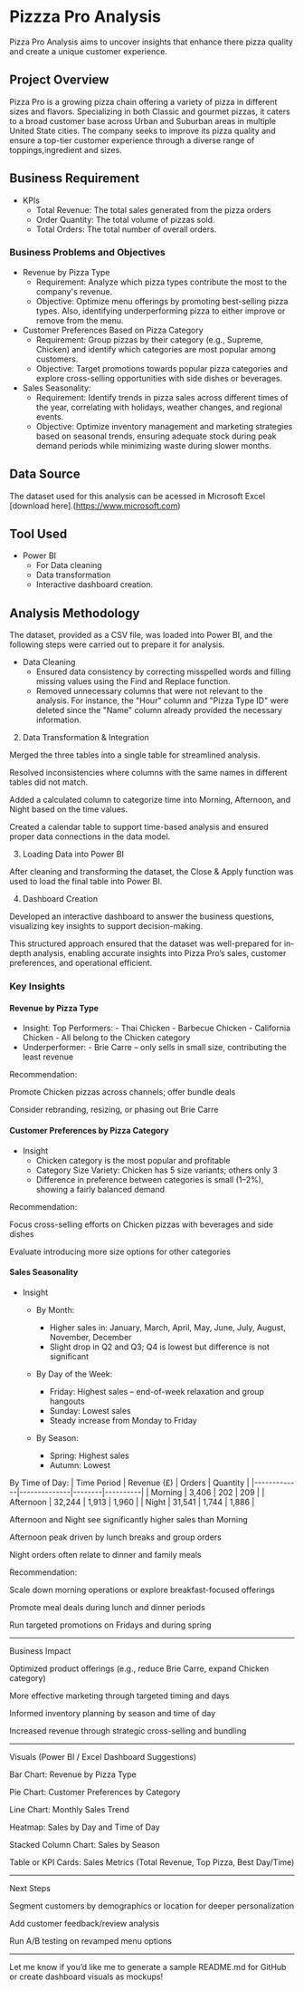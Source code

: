 # Pizzza Pro Analysis

Pizza Pro Analysis aims to uncover insights that enhance there pizza quality and create a unique customer experience.

## Project Overview
Pizza Pro is a growing pizza chain offering a variety of pizza in different sizes and flavors. Specializing in both Classic and gourmet pizzas, it caters to a broad customer base across Urban and Suburban areas in multiple United State cities. The company seeks to improve its pizza quality and ensure a top-tier customer experience through a diverse range of toppings,ingredient and sizes.

## Business Requirement
- KPIs 
  - Total Revenue: The total sales generated from the pizza orders
  - Order Quantity: The total volume of pizzas sold.
  - Total Orders: The total number of overall orders.
    
### Business Problems and Objectives
- Revenue by Pizza Type
  - Requirement: Analyze which pizza types contribute the most to the company's revenue.
  - Objective: Optimize menu offerings by promoting best-selling pizza types. Also, identifying underperforming pizza to either improve or remove from the menu.
- Customer Preferences Based on Pizza Category
  - Requirement: Group pizzas by their category (e.g., Supreme, Chicken) and identify which categories are most popular among customers.
  - Objective: Target promotions towards popular pizza categories and explore cross-selling opportunities with side dishes or beverages.
- Sales Seasonality:
  - Requirement: Identify trends in pizza sales across different times of the year, correlating with holidays, weather changes, and regional events.
  - Objective: Optimize inventory management and marketing strategies based on seasonal trends, ensuring adequate stock during peak demand periods while minimizing waste during slower months.
 
## Data Source
The dataset used for this analysis can be acessed in  Microsoft Excel [download here].(https://www.microsoft.com)
## Tool Used
- Power BI
  - For Data cleaning
  - Data transformation
  - Interactive dashboard creation.
 
## Analysis Methodology
The dataset, provided as a CSV file, was loaded into Power BI, and the following steps were carried out to prepare it for analysis.
- Data Cleaning
   - Ensured data consistency by correcting misspelled words and filling missing values using the Find and Replace function.
   - Removed unnecessary columns that were not relevant to the analysis. For instance, the "Hour" column and "Pizza Type ID" were deleted since the  "Name" column already provided the necessary information.



2. Data Transformation & Integration

Merged the three tables into a single table for streamlined analysis.

Resolved inconsistencies where columns with the same names in different tables did not match.

Added a calculated column to categorize time into Morning, Afternoon, and Night based on the time values.

Created a calendar table to support time-based analysis and ensured proper data connections in the data model.



3. Loading Data into Power BI

After cleaning and transforming the dataset, the Close & Apply function was used to load the final table into Power BI.



4. Dashboard Creation

Developed an interactive dashboard to answer the business questions, visualizing key insights to support decision-making.




This structured approach ensured that the dataset was well-prepared for in-depth analysis, enabling accurate insights into Pizza Pro’s sales, customer preferences, and operational efficient.

### Key Insights

#### Revenue by Pizza Type

- Insight: Top Performers:
      - Thai Chicken
      - Barbecue Chicken
      - California Chicken
      - All belong to the Chicken category
- Underperformer:
      - Brie Carre – only sells in small size, contributing the least revenue

Recommendation:

Promote Chicken pizzas across channels; offer bundle deals

Consider rebranding, resizing, or phasing out Brie Carre



#### Customer Preferences by Pizza Category

- Insight
   - Chicken category is the most popular and profitable
   - Category Size Variety: Chicken has 5 size variants; others only 3
   - Difference in preference between categories is small (1–2%), showing a fairly balanced demand


Recommendation:

Focus cross-selling efforts on Chicken pizzas with beverages and side dishes

Evaluate introducing more size options for other categories

#### Sales Seasonality
- Insight
    - By Month:
       - Higher sales in: January, March, April, May, June, July, August, November, December
       - Slight drop in Q2 and Q3; Q4 is lowest but difference is not significant

    - By Day of the Week:
       - Friday: Highest sales – end-of-week relaxation and group hangouts
       - Sunday: Lowest sales
       - Steady increase from Monday to Friday

   - By Season:
       - Spring: Highest sales
       - Autumn: Lowest


By Time of Day:
| Time Period | Revenue (£) | Orders | Quantity | |-------------|--------------|--------|----------| | Morning     | 3,406        | 202    | 209      | | Afternoon   | 32,244       | 1,913  | 1,960    | | Night       | 31,541       | 1,744  | 1,886    |

Afternoon and Night see significantly higher sales than Morning

Afternoon peak driven by lunch breaks and group orders

Night orders often relate to dinner and family meals


Recommendation:

Scale down morning operations or explore breakfast-focused offerings

Promote meal deals during lunch and dinner periods

Run targeted promotions on Fridays and during spring



---

Business Impact

Optimized product offerings (e.g., reduce Brie Carre, expand Chicken category)

More effective marketing through targeted timing and days

Informed inventory planning by season and time of day

Increased revenue through strategic cross-selling and bundling



---

Visuals (Power BI / Excel Dashboard Suggestions)

Bar Chart: Revenue by Pizza Type

Pie Chart: Customer Preferences by Category

Line Chart: Monthly Sales Trend

Heatmap: Sales by Day and Time of Day

Stacked Column Chart: Sales by Season

Table or KPI Cards: Sales Metrics (Total Revenue, Top Pizza, Best Day/Time)



---

Next Steps

Segment customers by demographics or location for deeper personalization

Add customer feedback/review analysis

Run A/B testing on revamped menu options



---

Let me know if you’d like me to generate a sample README.md for GitHub or create dashboard visuals as mockups!
